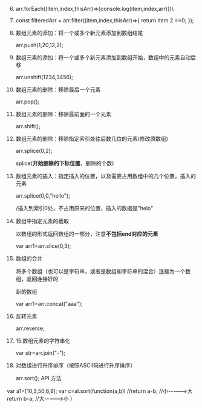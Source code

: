 6. arr.forEach((item,index,thisArr)=>{console.log(item,index,arr)})\

7. const filteredArr = arr.filter((item,index,thisArr)=>{
              return item 2 ==0;
   });

8. 数组元素的添加：将一个或多个新元素添加到数组结尾

   arr.push(1,20,12,2);

7. 数组元素的添加：将一个或多个新元素添加到数组开始，数组中的元素自动后移

   arr.unshift(1234,3456);

8. 数组元素的删除：移除最后一个元素

   arr.pop();

9. 数组元素的删除：移除最前面的一个元素

   arr.shift();

10. 数组元素的删除：移除指定索引处往后数几位的元素(修改原数组)

    arr.splice(0,2);

    splice(**开始删除的下标位置**，删除的个数)

11. 数组元素的插入：指定插入的位置，以及需要占用数组中的几个位置，插入的元素

    arr.splice(0,0,"hello");

    /插入到索引0处，不占用原来的位置，插入的数据是"helo"

12. 数组中指定元素的截取

    以数组的形式返回数组的一部分，注意**不包括end对应的元素**

    var arr1=arr.slice(0,3);

13. 数组的合并

    将多个数组（也可以是字符串，或者是数组和字符串的混合）连接为一个数组，返回连接好的

    新的数组

    var arr1=arr.concat("aaa");

14. 反转元素

    arr.reverse;

15. 15.数组元素的字符串化

    var str=arr.join("-");

16. 对数组进行升序排序（按照ASCⅡ码进行升序排序）

    arr.sort(); API 方法

var a1=[10,3,50,6,8];
var c=al.sort(function(a,b)I
		//return a-b;       //小----->大
		return b-a;          //大----->小
)